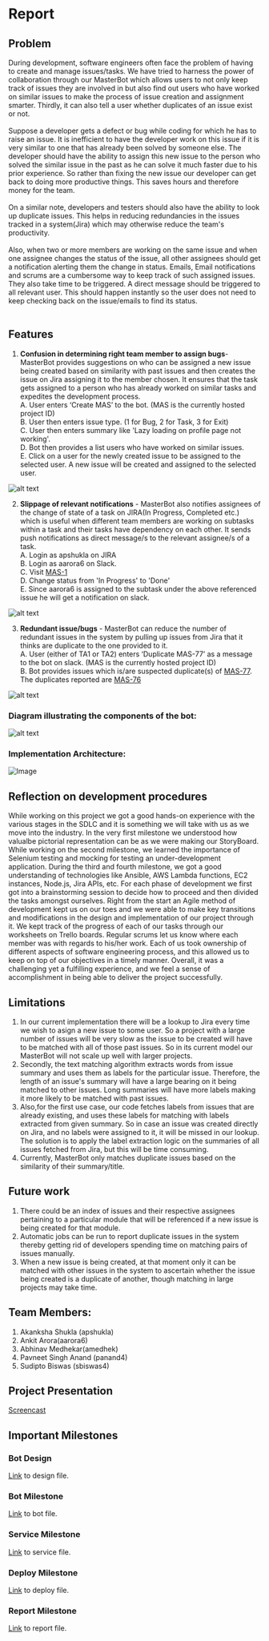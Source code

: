 # Report

## Problem 
During development, software engineers often face the problem of having to create and manage issues/tasks. We have tried to harness the power of collaboration through our MasterBot which allows users to not only keep track of issues they are involved in but also find out users who have worked on similar issues to make the process of issue creation and assignment smarter. Thirdly, it can also tell a user whether duplicates of an issue exist or not.<br>
<br>
Suppose a developer gets a defect or bug while coding for which he has to raise an issue. It is inefficient to have the developer work on this issue if it is very similar to one that has already been solved by someone else. The developer should have the ability to assign this new issue to the person who solved the similar issue in the past as he can solve it much faster due to his prior experience. So rather than fixing the new issue our developer can get back to doing more productive things. This saves hours and therefore money for the team.<br>
<br>
On a similar note, developers and testers should also have the ability to look up duplicate issues. This helps in reducing redundancies in the issues tracked in a system(Jira) which may otherwise reduce the team's productivity. <br>
<br>
Also, when two or more members are working on the same issue and when one assignee changes the status of the issue, all other assignees should get a notification alerting them the change in status. Emails, Email notifications and scrums are a cumbersome way to keep track of such assigned issues. They also take time to be triggered. A direct message should be triggered to all relevant user. This should happen instantly so the user does not need to keep checking back on the issue/emails to find its status. <br>
<br>

## Features
1. **Confusion in determining right team member to assign bugs**- MasterBot provides suggestions on who can be assigned a new issue being created based on similarity with past issues and then creates the issue on Jira assigning it to the member chosen. It ensures that the task gets assigned to a person who has already worked on similar tasks and expedites the development process. <br>
A. User enters ‘Create MAS’ to the bot. (MAS is the currently hosted project ID)<br>
B. User then enters issue type. (1 for Bug, 2 for Task, 3 for Exit)<br>
C. User then enters summary like 'Lazy loading on profile page not working'.<br>
D. Bot then provides a list users who have worked on similar issues. <br>
E. Click on a user for the newly created issue to be assigned to the selected user. A new issue will be created and assigned to the selected user. <br>

![alt text](https://github.ncsu.edu/sbiswas4/CSC510_Fall17_Project/blob/master/Images/MasterBOT_Demo.gif) 


2. **Slippage of relevant notifications** - MasterBot also notifies assignees of the change of state of a task on JIRA(In Progress, Completed etc.) which is useful when different team members are working on subtasks within a task and their tasks have dependency on each other. It sends push notifications as direct message/s to the relevant assignee/s of a task.<br>
A. Login as apshukla on JIRA<br>
B. Login as aarora6 on Slack. <br>
C. Visit [MAS-1](https://masterbot.atlassian.net/browse/MAS-88)<br>
D. Change status from 'In Progress' to 'Done'<br>
E. Since aarora6 is assigned to the subtask under the above referenced issue he will get a notification on slack. <br>

![alt text](https://github.ncsu.edu/sbiswas4/CSC510_Fall17_Project/blob/master/Images/MasterBOT_Demo2.gif) 


3. **Redundant issue/bugs** - MasterBot can reduce the number of redundant issues in the system by pulling up issues from Jira that it thinks are duplicate to the one provided to it. <br>
 A. User (either of TA1 or TA2) enters ‘Duplicate MAS-77’ as a message to the bot on slack. (MAS is the currently hosted project ID)<br>
   B. Bot provides issues which is/are suspected duplicate(s) of [MAS-77](https://masterbot.atlassian.net/browse/MAS-77). The duplicates reported are [MAS-76](https://masterbot.atlassian.net/browse/MAS-76) <br>
   
![alt text](https://github.ncsu.edu/sbiswas4/CSC510_Fall17_Project/blob/master/Images/MasterBOT_Demo3.gif) 


### Diagram illustrating the components of the bot:
  ![alt text](https://github.ncsu.edu/sbiswas4/CSC510_Fall17_Project/blob/master/Images/design.png) 
  
### Implementation Architecture: 
![Image](https://github.ncsu.edu/sbiswas4/CSC510_Fall17_Project/blob/master/Images/Arch.png) 

## Reflection on development procedures
While working on this project we got a good hands-on experience with the various stages in the SDLC and it is something we will take with us as we move into the industry. In the very first milestone we understood how valualbe pictorial representation can be as we were making our StoryBoard. While working on the second milestone, we learned the importance of Selenium testing and mocking for testing an under-development application. During the third and fourth milestone, we got a good understanding of technologies like Ansible, AWS Lambda functions, EC2 instances, Node.js, Jira APIs, etc. For each phase of development we first got into a brainstorming session to decide how to proceed and then divided the tasks amongst ourselves. Right from the start an Agile method of development kept us on our toes and we were able to make key transitions and modifications in the design and implementation of our project through it. We kept track of the progress of each of our tasks through our worksheets on Trello boards. Regular scrums let us know where each member was with regards to his/her work. Each of us took ownership of different aspects of software engineering process, and this allowed us to keep on top of our objectives in a timely manner. Overall, it was a challenging yet a fulfilling experience, and we feel a sense of accomplishment in being able to deliver the project successfully.

## Limitations 
1. In our current implementation there will be a lookup to Jira every time we wish to asign a new issue to some user. So a project with a large number of issues will be very slow as the issue to be created will have to be matched with all of those past issues. So in its current model our MasterBot will not scale up well with larger projects.<br>
2. Secondly, the text matching algorithm extracts words from issue summary and uses them as labels for the particular issue. Therefore, the length of an issue's summary will have a large bearing on it being matched to other issues. Long summaries will have more labels making it more likely to be matched with past issues.<br>
3. Also,for the first use case, our code fetches labels from issues that are already existing, and uses these labels for matching with labels extracted from given summary. So in case an issue was created directly on Jira, and no labels were assigned to it, it will be missed in our lookup. The solution is to apply the label extraction logic on the summaries of all issues fetched from Jira, but this will be time consuming.<br>
4. Currently, MasterBot only matches duplicate issues based on the similarity of their summary/title.<br>

## Future work
1. There could be an index of issues and their respective assignees pertaining to a particular module that will be referenced if a new issue is being created for that module.
2. Automatic jobs can be run to report duplicate issues in the system thereby getting rid of developers spending time on matching pairs of issues manually.
3. When a new issue is being created, at that moment only it can be matched with other issues in the system to ascertain whether the issue being created is a duplicate of another, though matching in large projects may take time.

## Team Members:

1. Akanksha Shukla (apshukla)
2. Ankit Arora(aarora6) 
3. Abhinav Medhekar(amedhek) 
4. Pavneet Singh Anand (panand4) 
5. Sudipto Biswas (sbiswas4)


## Project Presentation
[Screencast](https://youtu.be/L-Ub6Lx6CrI)

## Important Milestones 
### Bot Design   
[Link](./DESIGN.md) to design file.   
    
### Bot Milestone
[Link](./BOT.md) to bot file.   
        
### Service Milestone
[Link](./service/Service.md) to service file. 

### Deploy Milestone 
[Link](./Deploy/deploy.md) to deploy file.

### Report Milestone
[Link](./report.md) to report file.
